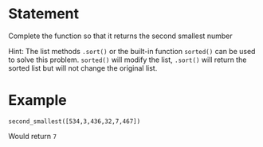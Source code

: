 # Statement
Complete the function so that it 
returns the second smallest number

Hint: The list methods `.sort()` or the built-in function `sorted()` 
can be used to solve this problem. `sorted()` will modify the list, 
`.sort()` will return the sorted list but will not change the original 
list.

# Example 
```
second_smallest([534,3,436,32,7,467])
```
Would return `7`